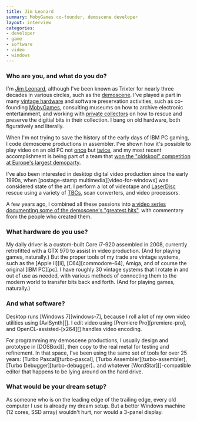 ```yaml
---
title: Jim Leonard
summary: MobyGames co-founder, demoscene developer
layout: interview
categories:
- developer
- game
- software
- video
- windows
---
```


### Who are you, and what do you do?

I'm [Jim Leonard](http://trixter.oldskool.org/ "Jim's website."), although I've been known as Trixter for nearly three decades in various circles, such as the [demoscene](http://en.wikipedia.org/wiki/Demoscene "The Wikipedia entry for demoscene."). I've played a part in many [vintage hardware](http://www.vintage-computer.com/vcforum/forum.php "The Vintage Computer forums.") and software preservation activities, such as co-founding [MobyGames](http://www.mobygames.com/ "A video game database."), consulting museums on how to archive electronic entertainment, and working with [private collectors](https://groups.google.com/forum/#!forum/swcollect "A software collectors Google group.") on how to rescue and preserve the digitial bits in their collection. I bang on old hardware, both figuratively and literally.

When I'm not trying to save the history of the early days of IBM PC gaming, I code demoscene productions in assembler. I've shown how it's possible to play video on an old PC not [once](https://www.youtube.com/watch?v=L6CkYou6hYU "Jim's 8088 corruption video on YouTube.") but [twice](http://trixter.oldskool.org/2014/06/19/8088-domination-post-mortem-part-1/ "Jim's post about his 8088 Domination software."), and my most recent accomplishment is being part of a team that [won the "oldskool" competition at Europe's largest demoparty](http://trixter.oldskool.org/2015/04/07/8088-mph-we-break-all-your-emulators/ "Jim's post on winning the Revision Party demoscene competition.").

I've also been interested in desktop digital video production since the early 1990s, when [postage-stamp multimedia][video-for-windows] was considered state of the art. I perform a lot of videotape and [LaserDisc](https://en.wikipedia.org/wiki/LaserDisc "The Wikipedia entry for LaserDisc.") rescue using a variety of [TBCs](https://en.wikipedia.org/wiki/Time_base_correction "The Wikipedia entry for time base correction."), scan converters, and video processors.

A few years ago, I combined all these passions into [a video series documenting some of the demoscene's "greatest hits"](http://www.mindcandydvd.com/ "Jim's collection of greatest hits from the demoscene."), with commentary from the people who created them.

### What hardware do you use?

My daily driver is a custom-built Core i7-920 assembled in 2008, currently retrofitted with a GTX 970 to assist in video production. (And for playing games, naturally.) But the proper tools of my trade are vintage systems, such as the [Apple II][ii], [C64][commodore-64], Amiga, and of course the original [IBM PC][pc]. I have roughly 30 vintage systems that I rotate in and out of use as needed, with various methods of connecting them to the modern world to transfer bits back and forth. (And for playing games, naturally.)

### And what software?

Desktop runs [Windows 7][windows-7], because I roll a lot of my own video utilities using [AviSynth][]. I edit video using [Premiere Pro][premiere-pro], and OpenCL-assisted-[x264][] handles video encoding.

For programming my demoscene productions, I usually design and prototype in [DOSBox][], then copy to the real metal for testing and refinement. In that space, I've been using the same set of tools for over 25 years: [Turbo Pascal][turbo-pascal], [Turbo Assembler][turbo-assembler], [Turbo Debugger][turbo-debugger].. and whatever [WordStar][]-compatible editor that happens to be lying around on the hard drive.

### What would be your dream setup?

As someone who is on the leading edge of the trailing edge, every old computer I use is already my dream setup. But a better Windows machine (12 cores, SSD array) wouldn't hurt, nor would a 3-panel display.